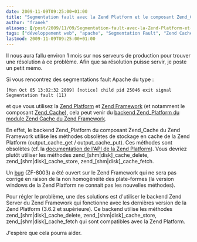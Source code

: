 ```yaml
---
date: 2009-11-09T09:25:00+01:00
title: "Segmentation fault avec la Zend Platform et le composant Zend_Cache du Zend Framework"
author: "franek"
aliases: [/post/2009/11/09/Segmentation-fault-avec-la-Zend-Platform-et-le-composant-Zend-Cache-du-Zend-Framework]
tags: ["développement web", "apache", "Segmentation Fault", "Zend Cache", "Zend Framework", "Zend Platform"]
lastmod: 2009-11-09T09:25:00+01:00
---
```

Il nous aura fallu environ 1 mois sur nos serveurs de production pour trouver une résolution à ce problème. Afin que sa résolution puisse servir, je poste un petit mémo.

Si vous rencontrez des segmentations fault Apache du type :

`[Mon Oct 05 13:02:32 2009] [notice] child pid 25046 exit signal Segmentation fault (11)`

et que vous utilisez la [Zend Platform](http://www.zend.com/fr/products/platform/) et [Zend Framework](http://framework.zend.com) (et notamment le composant [Zend\_Cache](http://framework.zend.com/manual/fr/zend.cache.html)), cela peut venir du [backend Zend\_Platform du module Zend Cache du Zend Framework](http://framework.zend.com/manual/en/zend.cache.backends.html#zend.cache.backends.platform).

En effet, le backend Zend\_Platform du composant Zend\_Cache du Zend Framework utilise les méthodes obsolètes de stockage en cache de la Zend Platform (output\_cache\_get / output\_cache\_put). Ces méthodes sont obsolètes (cf. la [documentation de l'API de la Zend Platform](http://files.zend.com/help/Zend-Platform/deprecated_caching_apis_and_directives.htm)). Vous devriez plutôt utiliser les méthodes zend\_\[shm|disk\]\_cache\_delete, zend\_\[shm|disk\]\_cache\_store, zend\_\[shm|disk\]\_cache\_fetch.

Un [bug](http://framework.zend.com/issues/browse/ZF-8003) (ZF-8003) a été ouvert sur le Zend Framework qui ne sera pas corrigé en raison de la non homogénéité des plate-formes (la version windows de la Zend Platform ne connait pas les nouvelles méthodes).

Pour régler le problème, une des solutions est d'utiliser le backend Zend Server du Zend Framework qui fonctionne avec les dernières version de la Zend Platform (3.6.2 et supérieure). Ce backend utilise les méthodes zend\_\[shm|disk\]\_cache\_delete, zend\_\[shm|disk\]\_cache\_store, zend\_\[shm|disk\]\_cache\_fetch qui sont compatibles avec la Zend Platform.

J'espère que cela pourra aider.
